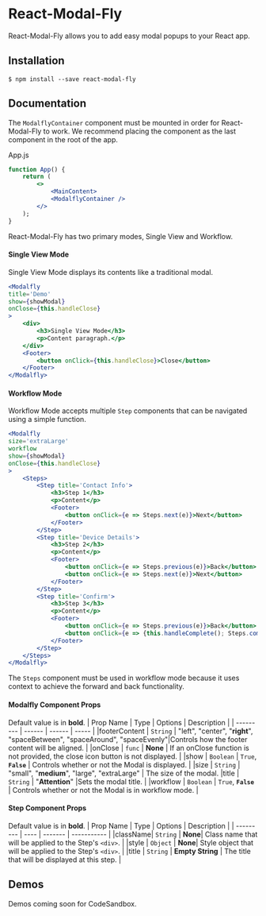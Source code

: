 # React-Modal-Fly

React-Modal-Fly allows you to add easy modal popups to your React app.

## Installation
```
$ npm install --save react-modal-fly
```
## Documentation

The `ModalflyContainer` component must be mounted in order for React-Modal-Fly to work.
We recommend placing the component  as the last component in the root of the app.

App.js
```jsx
function App() {
	return (
		<>
			<MainContent>
			<ModalflyContainer />
		</>
	);
}
```

React-Modal-Fly has two primary modes, Single View and Workflow.

#### Single View Mode
Single View Mode displays its contents like a traditional modal. 
```jsx
<Modalfly
title='Demo'
show={showModal}
onClose={this.handleClose}
>
	<div>
		<h3>Single View Mode</h3>
		<p>Content paragraph.</p>
	</div>
	<Footer>
		<button onClick={this.handleClose}>Close</button>
	</Footer>
</Modalfly>
```

#### Workflow Mode
Workflow Mode accepts multiple `Step` components that can be navigated using a simple function.
```jsx
<Modalfly
size='extraLarge'
workflow
show={showModal}
onClose={this.handleClose}
>
	<Steps>
		<Step title='Contact Info'>
			<h3>Step 1</h3>
			<p>Content</p>
			<Footer>
				<button onClick={e => Steps.next(e)}>Next</button>
			</Footer>
		</Step>
		<Step title='Device Details'>
			<h3>Step 2</h3>
			<p>Content</p>
			<Footer>
				<button onClick={e => Steps.previous(e)}>Back</button>
				<button onClick={e => Steps.next(e)}>Next</button>
			</Footer>
		</Step>
		<Step title='Confirm'>
			<h3>Step 3</h3>
			<p>Content</p>
			<Footer>
				<button onClick={e => Steps.previous(e)}>Back</button>
				<button onClick={e => {this.handleComplete(); Steps.complete(e);}}>Complete</button>
			</Footer>
		</Step>
	</Steps>
</Modalfly>
```
The `Steps` component must be used in workflow mode because it uses context to achieve the forward and back functionality.

#### Modalfly Component Props
Default value is in **bold**.
| Prop Name | Type | Options | Description |
| --------- | ------ | ------ | ----- |
|footerContent | `String` | "left", "center", "**right**", "spaceBetween", "spaceAround", "spaceEvenly"|Controls how the footer content will be aligned. |
|onClose | `func` | **None** | If an onClose function is not provided, the close icon button is not displayed. |
|show | `Boolean` | `True`, **`False`** | Controls whether or not the Modal is displayed. |
|size | `String` | "small", "**medium**", "large", "extraLarge" | The size of the modal.
|title      | `String` | "**Attention**" |Sets the modal title. |
|workflow | `Boolean` | `True`, **`False`** | Controls whether or not the Modal is in workflow mode. |

#### Step Component Props
Default value is in **bold**.
| Prop Name | Type | Options | Description |
| --------- | ---- | ------- | ----------- |
|className| `String` | **None**| Class name that will be applied to the Step's `<div>`. |
|style | `Object` | **None**| Style object that will be applied to the Step's `<div>`. |
|title | `String` | **Empty String** | The title that will be displayed at this step. |

## Demos
Demos coming soon for CodeSandbox.
